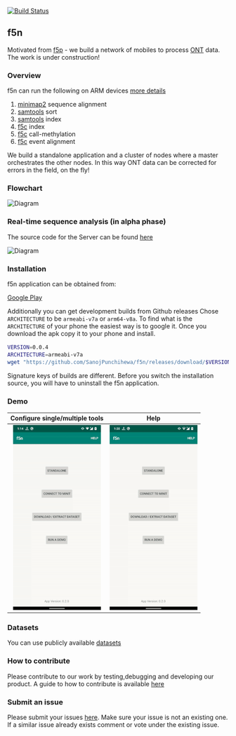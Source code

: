 [![Build Status](https://travis-ci.com/SanojPunchihewa/f5n.svg?branch=master)](https://travis-ci.com/SanojPunchihewa/f5n)
## f5n

Motivated from [f5p](https://github.com/hasindu2008/f5p) - we build a network of mobiles to process [ONT](https://nanoporetech.com/) data. The work is under construction! 

### Overview
f5n can run the following on ARM devices [more details](https://hasindu2008.github.io/linux-tools-on-phone/)

 1. [minimap2](https://github.com/lh3/minimap2) sequence alignment
 2. [samtools](https://github.com/samtools/samtools) sort
 3. [samtools](https://github.com/samtools/samtools) index
 4. [f5c](https://github.com/hasindu2008/f5c) index
 5. [f5c](https://github.com/hasindu2008/f5c) call-methylation
 6. [f5c](https://github.com/hasindu2008/f5c) event alignment

We build a standalone application and a cluster of nodes where a master orchestrates the other nodes. 
In this way ONT data can be corrected for errors in the field, on the fly!

### Flowchart
![Diagram](https://github.com/hiruna72/f5n/blob/master/flowchart.png)

### Real-time sequence analysis (in alpha phase)
The source code for the Server can be found [here](https://github.com/AnjanaSenanayake/f5n_server) 

![Diagram](https://github.com/hiruna72/f5n/blob/master/server_mobile_connection.png)

### Installation
f5n application can be obtained from:

[Google Play](https://play.google.com/store/apps/details?id=com.mobilegenomics.f5n)

Additionally you can get development builds from Github releases
Chose `ARCHITECTURE` to be `armeabi-v7a` or `arm64-v8a`. To find what is the `ARCHITECTURE` of your phone the easiest way is to google it. Once you download the apk copy it to your phone and install.
```sh
VERSION=0.0.4
ARCHITECTURE=armeabi-v7a
wget "https://github.com/SanojPunchihewa/f5n/releases/download/$VERSION/mobilegenomics-f5n-v$VERSION-$ARCHITECTURE-release.apk"
```

Signature keys of builds are different. Before you switch the installation source, you will have to uninstall the f5n application.

### Demo

Configure single/multiple tools             |  Help
:-------------------------:|:-------------------------:
![](/gif/demo_gif.gif)  |  ![](/gif/help_gif.gif)

### Datasets

You can use publicly available [datasets](https://github.com/nanopore-wgs-consortium/NA12878/blob/master/Genome.md)

### How to contribute
Please contribute to our work by testing,debugging and developing our product. A guide to how to contribute is available [here](https://github.com/MarcDiethelm/contributing/blob/master/README.md)
 
 ### Submit an issue
 Please submit your issues [here](https://github.com/SanojPunchihewa/f5n/issues). Make sure your issue is not an existing one.
 If a similar issue already exists comment or vote under the existing issue.
